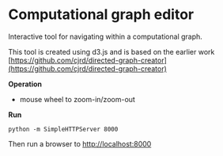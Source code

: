 # Computational graph editor

Interactive tool for navigating within a computational graph. 

This tool is created using d3.js and is based on the earlier work [https://github.com/cjrd/directed-graph-creator](https://github.com/cjrd/directed-graph-creator)

**Operation**

- mouse wheel to zoom-in/zoom-out


**Run**


	python -m SimpleHTTPServer 8000

Then run a browser to [http://localhost:8000](http://localhost:8000)
